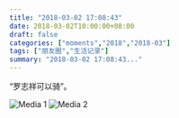 ```yaml
---
title: "2018-03-02 17:08:43"
date: 2018-03-02T10:00:00+08:00
draft: false
categories: ["moments","2018","2018-03"]
tags: ["朋友圈","生活记录"]
summary: "2018-03-02 17:08:43..."
---
```


“罗志祥可以骑”。

![Media 1](/Moments/photos/2018-03-02/201803021708430.jpg)
![Media 2](/Moments/photos/2018-03-02/201803021708431.jpg)

